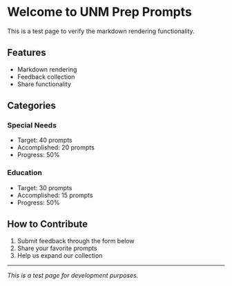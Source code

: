 # Welcome to UNM Prep Prompts

This is a test page to verify the markdown rendering functionality.

## Features

- Markdown rendering
- Feedback collection
- Share functionality

## Categories

### Special Needs
- Target: 40 prompts
- Accomplished: 20 prompts
- Progress: 50%

### Education
- Target: 30 prompts
- Accomplished: 15 prompts
- Progress: 50%

## How to Contribute

1. Submit feedback through the form below
2. Share your favorite prompts
3. Help us expand our collection

---

*This is a test page for development purposes.* 